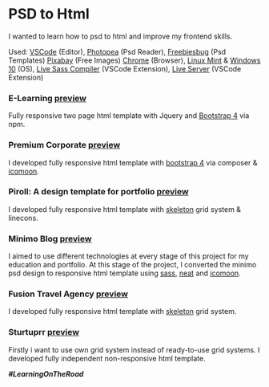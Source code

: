 # PSD to Html

I wanted to learn how to psd to html and improve my frontend skills.

Used: [VSCode](https://code.visualstudio.com/) (Editor), [Photopea](https://www.photopea.com/) (Psd Reader), [Freebiesbug](https://freebiesbug.com/psd-freebies/website-template/) (Psd Templates) [Pixabay](https://pixabay.com/tr/) (Free Images) [Chrome](https://www.google.com/intl/tr_tr/chrome/) (Browser), [Linux Mint](https://linuxmint.com/) & [Windows 10](https://www.microsoft.com/software-download/windows10) (OS), [Live Sass Compiler](https://marketplace.visualstudio.com/items?itemName=ritwickdey.live-sass) (VSCode Extension), [Live Server](https://marketplace.visualstudio.com/items?itemName=ritwickdey.LiveServer) (VSCode Extension)

### E-Learning [preview](https://github.com/emircanerkul/psd-to-html/tree/master/e-learning)

Fully responsive two page html template with Jquery and [Bootstrap 4](https://getbootstrap.com/docs/4.0/) via npm.

### Premium Corporate [preview](https://github.com/emircanerkul/psd-to-html/tree/master/premium-corporate)

I developed fully responsive html template with [bootstrap 4](https://getbootstrap.com/docs/4.0/) via composer & [icomoon](icomoon.io).

### Piroll: A design template for portfolio [preview](https://github.com/emircanerkul/psd-to-html/tree/master/piroll)

I developed fully responsive html template with [skeleton](http://getskeleton.com/) grid system & linecons.

### Minimo Blog [preview](https://github.com/emircanerkul/psd-to-html/tree/master/minimo)

I aimed to use different technologies at every stage of this project for my education and portfolio. At this stage of the project, I converted the minimo psd design to responsive html template using [sass](https://sass-lang.com/), [neat](https://neat.bourbon.io/) and [icomoon](https://icomoon.io/).

### Fusion Travel Agency [preview](https://github.com/emircanerkul/psd-to-html/tree/master/fusion-travel-agency)

I developed fully responsive html template with [skeleton](http://getskeleton.com/) grid system.

### Sturtuprr [preview](https://github.com/emircanerkul/psd-to-html/tree/master/startuprr)

Firstly i want to use own grid system instead of ready-to-use grid systems. I developed fully independent non-responsive html template.

***#LearningOnTheRoad***
